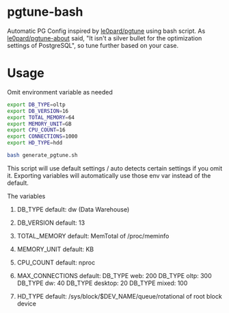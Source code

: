 # pgtune-bash
Automatic PG Config inspired by [le0pard/pgtune](https://github.com/le0pard/pgtune) using bash script. As [le0pard/pgtune-about](https://pgtune.leopard.in.ua/about) said, "It isn't a silver bullet for the optimization settings of PostgreSQL", so tune further based on your case. 

Usage
=====
Omit environment variable as needed
```bash
export DB_TYPE=oltp
export DB_VERSION=16
export TOTAL_MEMORY=64
export MEMORY_UNIT=GB
export CPU_COUNT=16
export CONNECTIONS=1000
export HD_TYPE=hdd

bash generate_pgtune.sh
```

This script will use default settings / auto detects certain settings if you omit it. Exporting variables will automatically use those env var instead of the default.

The variables

1. DB_TYPE
default: dw (Data Warehouse)

2. DB_VERSION
default: 13

3. TOTAL_MEMORY
default: MemTotal of /proc/meminfo

4. MEMORY_UNIT
default: KB

5. CPU_COUNT
default: nproc

6. MAX_CONNECTIONS
default:
DB_TYPE web: 200
DB_TYPE oltp: 300
DB_TYPE dw: 40
DB_TYPE desktop: 20
DB_TYPE mixed: 100

7. HD_TYPE
default: /sys/block/$DEV_NAME/queue/rotational of root block device

